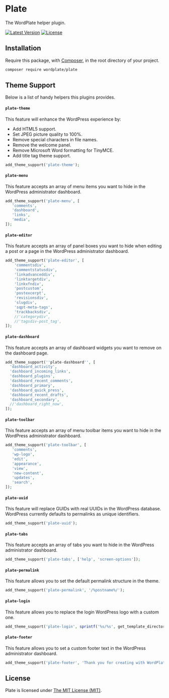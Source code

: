 # Plate

The WordPlate helper plugin.

[![Latest Version](https://img.shields.io/github/release/wordplate/plate.svg?style=flat)](https://github.com/wordplate/plate/releases)
[![License](https://img.shields.io/packagist/l/wordplate/plate.svg?style=flat)](https://packagist.org/packages/wordplate/plate)

## Installation

Require this package, with [Composer](https://getcomposer.org/), in the root directory of your project.

```bash
composer require wordplate/plate
```

## Theme Support

Below is a list of handy helpers this plugins provides.

#### `plate-theme`

This feature will enhance the WordPress experience by:
- Add HTML5 support.
- Set JPEG picture quality to 100%.
- Remove special characters in file names.
- Remove the welcome panel.
- Remove Microsoft Word formatting for TinyMCE.
- Add title tag theme support.

```php
add_theme_support('plate-theme');
```

#### `plate-menu`

This feature accepts an array of menu items you want to hide in the WordPress administrator dashboard.

```php
add_theme_support('plate-menu', [
   'comments',
   'dashboard',
   'links',
   'media',
]);
```

#### `plate-editor`

This feature accepts an array of panel boxes you want to hide when editing a post or a page in the WordPress administrator dashboard.

```php
add_theme_support('plate-editor', [
    'commentsdiv',
    'commentstatusdiv',
    'linkadvanceddiv',
    'linktargetdiv',
    'linkxfndiv',
    'postcustom',
    'postexcerpt',
    'revisionsdiv',
    'slugdiv',
    'sqpt-meta-tags',
    'trackbacksdiv',
    //'categorydiv',
    //'tagsdiv-post_tag',
]);
```

#### `plate-dashboard`

This feature accepts an array of dashboard widgets you want to remove on the dashboard page.

```php
add_theme_support(''plate-dashboard'', [
  'dashboard_activity',
  'dashboard_incoming_links',
  'dashboard_plugins',
  'dashboard_recent_comments',
  'dashboard_primary',
  'dashboard_quick_press',
  'dashboard_recent_drafts',
  'dashboard_secondary',
  //'dashboard_right_now',
]);
```

#### `plate-toolbar`

This feature accepts an array of menu toolbar items you want to hide in the WordPress administrator dashboard.

```php
add_theme_support('plate-toolbar', [
   'comments',
   'wp-logo',
   'edit',
   'appearance',
   'view',
   'new-content',
   'updates',
   'search',
]);
```

#### `plate-uuid`

This feature will replace GUIDs with real UUIDs in the WordPress database. WordPress currently defaults to permalinks as unique identifiers.

```php
add_theme_support('plate-uuid');
```

#### `plate-tabs`

This feature accepts an array of tabs you want to hide in the WordPress administrator dashboard.

```php
add_theme_support('plate-tabs', ['help', 'screen-options']);
```

#### `plate-permalink`

This feature allows you to set the default permalink structure in the theme.

```php
add_theme_support('plate-permalink', '/%postname%/');
```

#### `plate-login`

This feature allows you to replace the login WordPress logo with a custom one.

```php
add_theme_support('plate-login', sprintf('%s/%s', get_template_directory_uri(), '/assets/images/logo.png'));
```

#### `plate-footer`

This feature allows you to set a custom footer text in the WordPress administrator dashboard.

```php
add_theme_support('plate-footer', 'Thank you for creating with WordPlate.');
```

## License

Plate is licensed under [The MIT License (MIT)](LICENSE).
